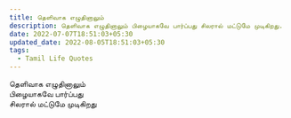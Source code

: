 ```yaml
---
title: தெளிவாக எழுதினாலும்
description: தெளிவாக எழுதினாலும் பிழையாகவே பார்ப்பது சிலரால் மட்டுமே முடிகிறது.
date: 2022-07-07T18:51:03+05:30
updated_date: 2022-08-05T18:51:03+05:30
tags:
  - Tamil Life Quotes
---
```


தெளிவாக எழுதினாலும்  
பிழையாகவே பார்ப்பது  
சிலரால் மட்டுமே முடிகிறது
